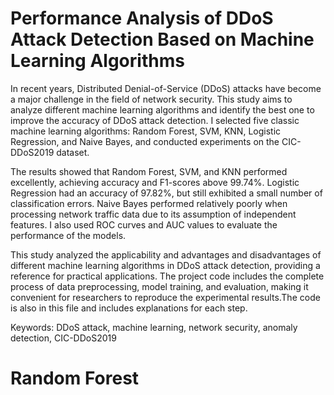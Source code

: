 # Performance Analysis of DDoS Attack Detection Based on Machine Learning Algorithms

In recent years, Distributed Denial-of-Service (DDoS) attacks have become a major challenge in the field of network security. This study aims to analyze different machine learning algorithms and identify the best one to improve the accuracy of DDoS attack detection. I selected five classic machine learning algorithms: Random Forest, SVM, KNN, Logistic Regression, and Naive Bayes, and conducted experiments on the CIC-DDoS2019 dataset.

The results showed that Random Forest, SVM, and KNN performed excellently, achieving accuracy and F1-scores above 99.74%. Logistic Regression had an accuracy of 97.82%, but still exhibited a small number of classification errors. Naive Bayes performed relatively poorly when processing network traffic data due to its assumption of independent features. I also used ROC curves and AUC values to evaluate the performance of the models.

This study analyzed the applicability and advantages and disadvantages of different machine learning algorithms in DDoS attack detection, providing a reference for practical applications. The project code includes the complete process of data preprocessing, model training, and evaluation, making it convenient for researchers to reproduce the experimental results.The code is also in this file and includes explanations for each step.

Keywords: DDoS attack, machine learning, network security, anomaly detection, CIC-DDoS2019

# Random Forest


